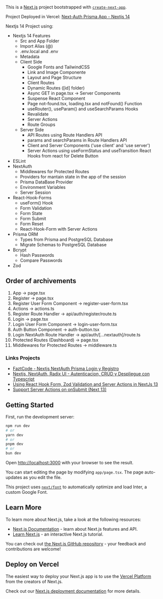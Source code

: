 This is a [Next.js](https://nextjs.org/) project bootstrapped with [`create-next-app`](https://github.com/vercel/next.js/tree/canary/packages/create-next-app).

Project Deployed in Vercel: [Next-Auth Prisma App - Nextjs 14]()

Nextjs 14 Project using:

- Nextjs 14 Features
  - Src and App Folder
  - Import Alias (@)
  - .env.local and .env
  - Metadata
  - Client Side
    - Google Fonts and TailwindCSS
    - Link and Image Componente
    - Layout and Page Structure
    - Client Routes
    - Dynamic Routes ([id] folder)
    - Async GET in page.tsx -> Server Components
    - Suspense React Component
    - Page not-found.tsx, loading.tsx and notFound() Function
    - useRouter(), useParam() and useSearchParams Hooks
    - Revalidate
    - Server Actions
    - Route Groups
  - Server Side
    - API Routes using Route Handlers API
    - params and searchParams in Route Handlers API
    - Client and Server Components ('use client' and 'use server')
    - Server Actions using useFormStatus and useTransition React Hooks from react for Delete Button
- ESLint
- NextAuth
  - Middlewares for Protected Routes
  - Providers for mantain state in the app of the session
  - Prisma DataBase Provider
  - Environment Variables
  - Server Session
- React-Hook-Forms
  - useForm() Hook
  - Form Validation
  - Form State
  - Form Submit
  - Form Reset
  - React-Hook-Form with Server Actions
- Prisma ORM
  - Types from Prisma and PostgreSQL Database
  - Migrate Schemas to PostgreSQL Database
- Bcrypt
  - Hash Passwords
  - Compare Passwords
- Zod

## Order of archivements

1. App -> page.tsx
2. Register -> page.tsx
3. Register User Form Component -> register-user-form.tsx
4. Actions -> actions.ts
5. Register Route Handler -> api/auth/register/route.ts
6. Login -> page.tsx
7. Login User Form Component -> login-user-form.tsx
8. Auth Button Component -> auth-button.tsx
9. Login NextAuth Route Handler -> api/auth/[...nextauth]/route.ts
10. Protected Routes (Dashboard) -> page.tsx
11. Middlewares for Protected Routes -> middleware.ts

### Links Projects

- [FaztCode - Nextjs NextAuth Prisma Login y Registro](https://www.youtube.com/watch?v=iZDK42F2cTc)
- [Nextjs, NextAuth, Radix UI - Autenticacion, CRUD y Despliegue con Typescript](https://www.youtube.com/watch?v=qOAUm_rAE-E)
- [Using React Hook Form, Zod Validation and Server Actions in NextJs 13](https://www.youtube.com/watch?v=R_Pj593TH_Q)
- [Support Server Actions on onSubmit (Next 13)](https://github.com/react-hook-form/react-hook-form/issues/10391)

## Getting Started

First, run the development server:

```bash
npm run dev
# or
yarn dev
# or
pnpm dev
# or
bun dev
```

Open [http://localhost:3000](http://localhost:3000) with your browser to see the result.

You can start editing the page by modifying `app/page.tsx`. The page auto-updates as you edit the file.

This project uses [`next/font`](https://nextjs.org/docs/basic-features/font-optimization) to automatically optimize and load Inter, a custom Google Font.

## Learn More

To learn more about Next.js, take a look at the following resources:

- [Next.js Documentation](https://nextjs.org/docs) - learn about Next.js features and API.
- [Learn Next.js](https://nextjs.org/learn) - an interactive Next.js tutorial.

You can check out [the Next.js GitHub repository](https://github.com/vercel/next.js/) - your feedback and contributions are welcome!

## Deploy on Vercel

The easiest way to deploy your Next.js app is to use the [Vercel Platform](https://vercel.com/new?utm_medium=default-template&filter=next.js&utm_source=create-next-app&utm_campaign=create-next-app-readme) from the creators of Next.js.

Check out our [Next.js deployment documentation](https://nextjs.org/docs/deployment) for more details.
